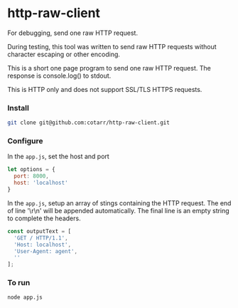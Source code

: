 # http-raw-client

For debugging, send one raw HTTP request.

During testing, this tool was written to send raw HTTP requests 
without character escaping or other encoding.

This is a short one page program to send one raw HTTP request.
The response is console.log() to stdout.

This is HTTP only and does not support SSL/TLS HTTPS requests.

### Install

```bash
git clone git@github.com:cotarr/http-raw-client.git
```

### Configure

In the `app.js`, set the host and port

```js
let options = {
  port: 8000,
  host: 'localhost'
}
```

In the `app.js`, setup an array of stings containing the HTTP request.
The end of line '\r\n' will be appended automatically.
The final line is an empty string to complete the headers.

```js
const outputText = [
  'GET / HTTP/1.1',
  'Host: localhost',
  'User-Agent: agent',
  ''
];
```

### To run

```bash
node app.js
```
